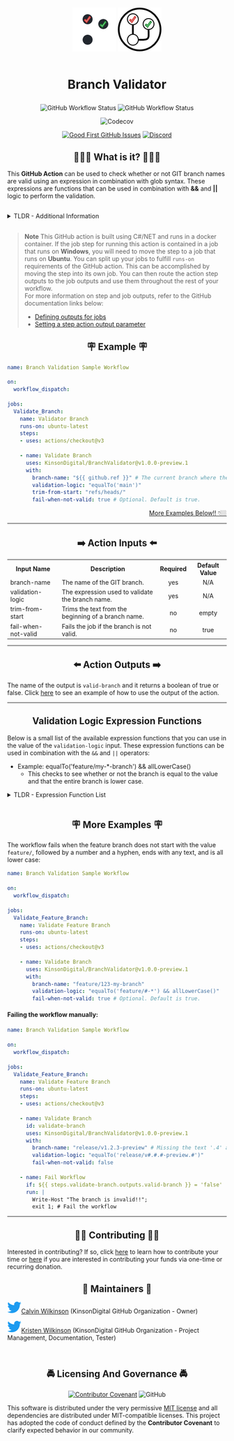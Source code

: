 <div align="center">

  ![BranchingDiagram](./Images/../Documentation/Images/branchvalidator-logo-darkmode.png#gh-dark-mode-only)
  ![BranchingDiagram](./Images/../Documentation/Images/branchvalidator-logo-lightmode.png#gh-light-mode-only)  
  <br />
</div>

<h1 align="center">

**Branch Validator**
</h1>

<div align="center">

![GitHub Workflow Status](https://img.shields.io/github/actions/workflow/status/KinsonDigital/BranchValidator/build-status-check.yml?color=2F8840&label=Build&logo=GitHub)
![GitHub Workflow Status](https://img.shields.io/github/actions/workflow/status/KinsonDigital/BranchValidator/unit-testing-status-check.yml?color=2F8840&label=Unit%20Tests&logo=GitHub)

![Codecov](https://img.shields.io/codecov/c/github/KinsonDigital/BranchValidator?color=2F8840&label=Code%20Coverage&logo=codecov)

[![Good First GitHub Issues](https://img.shields.io/github/issues/kinsondigital/BranchValidator/good%20first%20issue?color=7057ff&label=Good%20First%20Issues)](https://github.com/KinsonDigital/BranchValidator/issues?q=is%3Aissue+is%3Aopen+label%3A%22good+first+issue%22)
[![Discord](https://img.shields.io/discord/481597721199902720?color=%23575CCB&label=chat%20on%20discord&logo=discord&logoColor=white)](https://discord.gg/qewu6fNgv7)

</div>

<div align="center">

## **🤷🏼‍♂️ What is it? 🤷🏼‍♂️**
</div>


This **GitHub Action** can be used to check whether or not GIT branch names are valid using an expression in combination with glob syntax. 
These expressions are functions that can be used in combination with **&&** and **||** logic to perform the validation.

<div align="center"><h2 style="font-weight:bold"></h2></div>

<details closed><summary>TLDR - Additional Information</summary>

What it really comes down to is enforcing branch 
names and structure. In CI/CD systems, the name of the branch can determine how the system runs. The workflows 
you have might depend on the name of a branch. For example, if the branch uses the GitHub issue number as part 
of the branch name, it will refer back to the GitHub issue. Your build may behave differently depending on which
branch it is building.

When incorrect branch names are setup, they can cause issues with your build and release systems and confusion with your team. This GitHub action will help enforce project standards to help keep things running smoothly. For example, a branch name of `my-branch` does not express the purpose of the branch. Without enforcing naming conventions of branches, how is the team supposed to know the purpose of it? In addition, the ability to 
enforce an issue number to exist in the name of a branch, makes it easier for developers to find which branch 
belongs to which issue. With this kind of enforcement, you can setup automation to trust that the branch name 
contains a number. It also allows you to create automation to check if a GitHub issue exists, which would prevent
incorrect issue numbers from being used in a branch name.

The applications of this GitHub action are endless!!

</details>

<div align="center"><h2 style="font-weight:bold"></h2></div>

>**Note** This GitHub action is built using C#/NET and runs in a docker container. If the job step for running this action is contained in a job that runs on **Windows**, you will need to move the step to a job that runs on **Ubuntu**. You can split up your jobs to fulfill `runs-on` requirements of the GitHub action. This can be accomplished by moving the step into its own job. You can then route the action step outputs to the job outputs and use them throughout the rest of your workflow.  
> For more information on step and job outputs, refer to the GitHub documentation links below:
> - [Defining outputs for jobs](https://docs.github.com/en/actions/using-jobs/defining-outputs-for-jobs)
> - [Setting a step action output parameter](https://docs.github.com/en/actions/using-workflows/workflow-commands-for-github-actions#setting-an-output-parameter)

<div align="center">
  <h2 style="font-weight:bold">🪧 Example 🪧</h2>
</div>


```yaml
name: Branch Validation Sample Workflow

on:
  workflow_dispatch:

jobs:
  Validate_Branch:
    name: Validator Branch
    runs-on: ubuntu-latest
    steps:
    - uses: actions/checkout@v3

    - name: Validate Branch
      uses: KinsonDigital/BranchValidator@v1.0.0-preview.1
      with:
        branch-name: "${{ github.ref }}" # The current branch where the workflow is running.
        validation-logic: "equalTo('main')"
        trim-from-start: "refs/heads/"
        fail-when-not-valid: true # Optional. Default is true.
```

<div align="right">
<a href="#examples">More Examples Below!! 👇🏼</a>
</div>

---

<div align="center">

## **➡️ Action Inputs ⬅️**
</div>

<table align="center">
    <tr>
        <th>Input Name</th>
        <th>Description</th>
        <th>Required</th>
        <th>Default Value</th>
    </tr>
    <tr align="left">
        <td>branch-name</td>
        <td align="left">The name of the GIT branch.</td>
        <td align="center">yes</td>
        <td align="center">N/A</td>
    </tr>
    <tr align="left">
        <td>validation-logic</td>
        <td align="left">The expression used to validate the branch name.</td>
        <td align="center">yes</td>
        <td align="center">N/A</td>
    </tr>
    <tr align="left">
        <td>trim-from-start</td>
        <td align="left">Trims the text from the beginning of a branch name.</td>
        <td align="center">no</td>
        <td align="center">empty</td>
    </tr>
    <tr align="left">
        <td>fail-when-not-valid</td>
        <td align="left">Fails the job if the branch is not valid.</td>
        <td align="center">no</td>
        <td align="center">true</td>
    </tr>    
</table>

---

<div align="center">

## **⬅️ Action Outputs ➡️**
</div>

The name of the output is `valid-branch` and it returns a boolean of true or false. Click <a href="#manual-fail">here</a> to see an example of how to use the output of the action.

---

<div align="center" style="font-weight:bold">

## **Validation Logic Expression Functions**
</div>

Below is a small list of the available expression functions that you can use in the value of the `validation-logic` input. 
These expression functions can be used in combination with the `&&` and `||` operators:  
  - Example: equalTo('feature/my-*-branch') && allLowerCase()
    - This checks to see whether or not the branch is equal to the value and that the entire branch is lower case.

<details closed><summary>TLDR - Expression Function List</summary>

1. `equalTo(string)` - Checks to see whether or not the given branch name is equal to the argument value of the function. The argument value must be a string value that is surrounded by single or double quotes. The quotes used must be the opposite of the quotes used for the entire input value. Standard YAML syntax rules apply. The function value allows the use of 2 characters that provide glob-like behavior. The 2 characters are `#` and `*` and can be used together as many times as needed.
     - _Example 1:_ `equalTo('main')`
       - Checks whether or not the branch is equal to the value of `main`.
     - _Example 2:_ `equalTo('feature/my-*-branch')`
       - Checks whether or not the branch starts with the value `feature/my-` and that it ends with `-branch`. Anything is acceptable between the beginning and end of the branch where the `*` character is located. This should be a familiar concept to other systems and uses of this type of syntax.
     - _Example 3:_ `equalTo('feature/#-sample-branch')`
       - Returns valid if the branch name was `feature/my-sample-branch`. This checks whether or not the branch starts with the value `feature/` and ends with the value `-sample-branch`. Any text between the start and the end will be checked to see if it is a whole number of any digit size.
         - Returns valid if the name of the branch was `feature/12-sample-branch` or `feature/12345-sample-branch`.
         - Return as not valid if the name of the branch was `feature/10-20-sample-branch`. In this example, the branch ends with the value `-20-sample-branch`, not `-sample-branch`.
     - _Example 4:_ `equalTo('release/v#.#.#-*.#')`
       - Returns valid if the branch name was `release/v1.2.3-preview.4`.
3. `allLowerCase()` - Checks whether or not the branch name is all lower case.
    - _Example 1:_ `allLowerCase()`
      - Returns valid if the name of the branch was _**all-lower-case**_. This would return invalid if the name of the branch was _**not-all-LOWER-case**_. 
4. `allUpperCase()` - Checks whether or not if the branch name is all upper case.
    - _Example 1:_ `allUpperCase()`
      - Returns valid if the name of the branch was _**ALL-UPPER-CASE**_. This would return invalid if the name of the branch was _**NOT-ALL-upper-CASE**_.
</details>

<div align="center" style="font-weight:bold">

<br>

## **🪧 More Examples 🪧**
</div>

<div align="left">

The workflow fails when the feature branch does not start with the value `feature/`,
followed by a number and a hyphen, ends with any text, and is all lower case:

```yaml
name: Branch Validation Sample Workflow

on:
  workflow_dispatch:

jobs:
  Validate_Feature_Branch:
    name: Validate Feature Branch
    runs-on: ubuntu-latest
    steps:
    - uses: actions/checkout@v3

    - name: Validate Branch
      uses: KinsonDigital/BranchValidator@v1.0.0-preview.1
      with:
        branch-name: "feature/123-my-branch"
        validation-logic: "equalTo('feature/#-*') && allLowerCase()"
        fail-when-not-valid: true # Optional. Default is true.
```
</div>

<h4 id="manual-fail">Failing the workflow manually:</h4>

``` yaml
name: Branch Validation Sample Workflow

on:
  workflow_dispatch:

jobs:
  Validate_Feature_Branch:
    name: Validate Feature Branch
    runs-on: ubuntu-latest
    steps:
    - uses: actions/checkout@v3

    - name: Validate Branch
      id: validate-branch
      uses: KinsonDigital/BranchValidator@v1.0.0-preview.1
      with:
        branch-name: "release/v1.2.3-preview" # Missing the text '.4' at the end of the branch
        validation-logic: "equalTo('release/v#.#.#-preview.#')"
        fail-when-not-valid: false

    - name: Fail Workflow
      if: ${{ steps.validate-branch.outputs.valid-branch }} = 'false'
      run: |
        Write-Host "The branch is invalid!!";
        exit 1; # Fail the workflow
```

---

<h2 style="font-weight:bold;" align="center">🙏🏼 Contributing 🙏🏼</h2>

Interested in contributing? If so, click [here](https://github.com/KinsonDigital/.github/blob/master/docs/CONTRIBUTING.md) to learn how to contribute your time or [here](https://github.com/sponsors/KinsonDigital) if you are interested in contributing your funds via one-time or recurring donation.

<div align="center">

## **🔧 Maintainers 🔧**
</div>

  [![twitter-logo](https://raw.githubusercontent.com/KinsonDigital/.github/master/Images/twitter-logo-16x16.svg)Calvin Wilkinson](https://twitter.com/KDCoder) (KinsonDigital GitHub Organization - Owner)
  
  [![twitter-logo](https://raw.githubusercontent.com/KinsonDigital/.github/master/Images/twitter-logo-16x16.svg)Kristen Wilkinson](https://twitter.com/kswilky) (KinsonDigital GitHub Organization - Project Management, Documentation, Tester)
 
<br>

<h2 style="font-weight:bold;" align="center">🚔 Licensing And Governance 🚔</h2>

<div align="center">

[![Contributor Covenant](https://img.shields.io/badge/Contributor%20Covenant-2.0-4baaaa.svg?style=flat)](https://github.com/KinsonDigital/.github/blob/master/docs/code_of_conduct.md)
![GitHub](https://img.shields.io/github/license/kinsondigital/gotnuget)
</div>

This software is distributed under the very permissive [MIT license](https://github.com/KinsonDigital/GotNuget/blob/preview/v1.0.0-preview.1/LICENSE.md) and all dependencies are distributed under MIT-compatible licenses.
This project has adopted the code of conduct defined by the **Contributor Covenant** to clarify expected behavior in our community.
